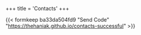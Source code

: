 +++
title = 'Contacts'
+++

{{< formkeep ba33da504fd9 "Send Code" "https://thehaniak.github.io/contacts-successful" >}}
